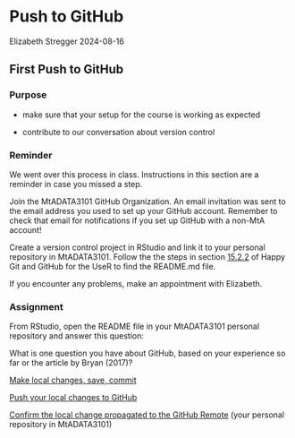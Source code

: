 Push to GitHub
================
Elizabeth Stregger
2024-08-16

## First Push to GitHub

### Purpose

- make sure that your setup for the course is working as expected

- contribute to our conversation about version control

### Reminder

We went over this process in class. Instructions in this section are a
reminder in case you missed a step.

Join the MtADATA3101 GitHub Organization. An email invitation was sent
to the email address you used to set up your GitHub account. Remember to
check that email for notifications if you set up GitHub with a non-MtA
account!

Create a version control project in RStudio and link it to your personal
repository in MtADATA3101. Follow the the steps in section
[15.2.2](https://happygitwithr.com/new-github-first#rstudio-ide) of
Happy Git and GitHub for the UseR to find the README.md file.

If you encounter any problems, make an appointment with Elizabeth.

### Assignment

From RStudio, open the README file in your MtADATA3101 personal
repository and answer this question:

What is one question you have about GitHub, based on your experience so
far or the article by Bryan (2017)?

[Make local changes, save,
commit](https://happygitwithr.com/new-github-first#make-local-changes-save-commit-1)

[Push your local changes to
GitHub](https://happygitwithr.com/new-github-first#push-your-local-changes-to-github)

[Confirm the local change propagated to the GitHub
Remote](https://happygitwithr.com/new-github-first#confirm-the-local-change-propagated-to-the-github-remote-2)
(your personal repository in MtADATA3101)
